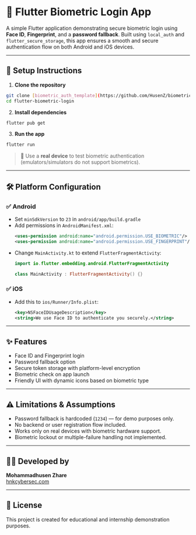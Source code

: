 # 🔐 Flutter Biometric Login App

A simple Flutter application demonstrating secure biometric login using **Face ID**, **Fingerprint**, and a **password fallback**. Built using `local_auth` and `flutter_secure_storage`, this app ensures a smooth and secure authentication flow on both Android and iOS devices.

---

## 🚀 Setup Instructions

1. **Clone the repository**

```bash
git clone [biometric_auth_template](https://github.com/HusenZ/biometric_auth_template.git)
cd flutter-biometric-login
```

2. **Install dependencies**

```bash
flutter pub get
```

3. **Run the app**

```bash
flutter run
```

> 📱 Use a **real device** to test biometric authentication (emulators/simulators do not support biometrics).

---

## 🛠 Platform Configuration

### ✅ Android

- Set `minSdkVersion` to `23` in `android/app/build.gradle`
- Add permissions in `AndroidManifest.xml`:
  ```xml
  <uses-permission android:name="android.permission.USE_BIOMETRIC"/>
  <uses-permission android:name="android.permission.USE_FINGERPRINT"/>
  ```
- Change `MainActivity.kt` to extend `FlutterFragmentActivity`:
  ```kotlin
  import io.flutter.embedding.android.FlutterFragmentActivity

  class MainActivity : FlutterFragmentActivity() {}
  ```

### ✅ iOS

- Add this to `ios/Runner/Info.plist`:
  ```xml
  <key>NSFaceIDUsageDescription</key>
  <string>We use Face ID to authenticate you securely.</string>
  ```

---

## ✨ Features

- Face ID and Fingerprint login
- Password fallback option
- Secure token storage with platform-level encryption
- Biometric check on app launch
- Friendly UI with dynamic icons based on biometric type

---

## ⚠️ Limitations & Assumptions

- Password fallback is hardcoded (`1234`) — for demo purposes only.
- No backend or user registration flow included.
- Works only on real devices with biometric hardware support.
- Biometric lockout or multiple-failure handling not implemented.

---

## 👨‍💻 Developed by

**Mohammadhusen Zhare**  
[hnkcybersec.com](https://hnkcybersec.com)

---

## 📄 License

This project is created for educational and internship demonstration purposes.

